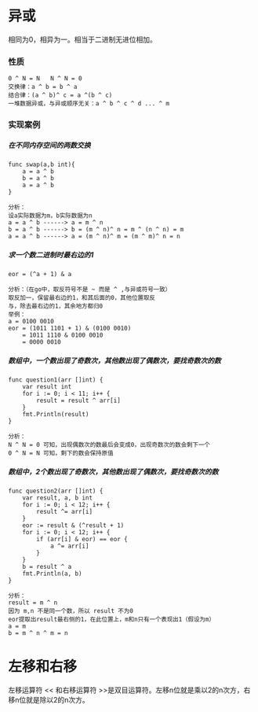 # 异或

相同为0，相异为一。相当于二进制无进位相加。

### 性质

```
0 ^ N = N	N ^ N = 0
交换律：a ^ b = b ^ a
结合律：(a ^ b)^ c = a ^(b ^ c)
一堆数据异或，与异或顺序无关：a ^ b ^ c ^ d ... ^ m   
```

### 实现案例

##### 在不同内存空间的两数交换

```
func swap(a,b int){
	a = a ^ b
	b = a ^ b
	a = a ^ b
}
```

```
分析：
设a实际数据为m，b实际数据为n
a = a ^ b ------> a = m ^ n
b = a ^ b ------> b = (m ^ n)^ n = m ^ (n ^ n) = m
a = a ^ b ------> a = (m ^ n)^ m = (m ^ m)^ n = n
```

##### 求一个数二进制时最右边的1

```
eor = (^a + 1) & a
```

```
分析：（在go中，取反符号不是 ~ 而是 ^ ,与异或符号一致）
取反加一，保留最右边的1，和其后面的0，其他位置取反
与，除去最右边的1，其余地方都归0
举例：
a = 0100 0010
eor = (1011 1101 + 1) & (0100 0010)
    = 1011 1110 & 0100 0010
    = 0000 0010
```

##### 数组中，一个数出现了奇数次，其他数出现了偶数次，要找奇数次的数

```
func question1(arr []int) {
	var result int
	for i := 0; i < 11; i++ {
		result = result ^ arr[i]
	}
	fmt.Println(result)
}
```

```
分析：
N ^ N = 0 可知，出现偶数次的数最后会变成0，出现奇数次的数会剩下一个
0 ^ N = N 可知，剩下的数会保持原值
```

##### 数组中，2个数出现了奇数次，其他数出现了偶数次，要找奇数次的数

```
func question2(arr []int) {
	var result, a, b int
	for i := 0; i < 12; i++ {
		result ^= arr[i]
	}
	eor := result & (^result + 1)
	for i := 0; i < 12; i++ {
		if (arr[i] & eor) == eor {
			a ^= arr[i]
		}
	}
	b = result ^ a
	fmt.Println(a, b)
}
```

```
分析：
result = m ^ n
因为 m,n 不是同一个数，所以 result 不为0
eor提取出result最右侧的1，在此位置上，m和n只有一个表现出1（假设为m）
a = m
b = m ^ n ^ m = n
```

# 左移和右移

左移运算符 << 和右移运算符 >>是双目运算符。左移n位就是乘以2的n次方，右移n位就是除以2的n次方。
